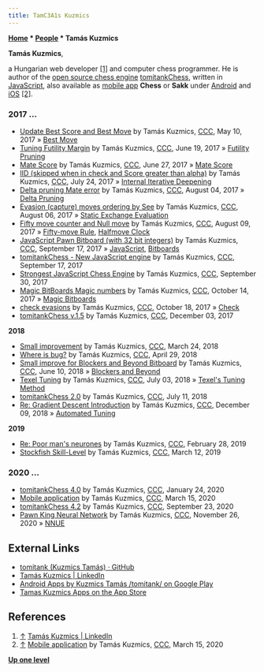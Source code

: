 ```yaml
---
title: TamC3A1s Kuzmics
---
```

**[Home](Home "Home") \* [People](People "People") \* Tamás Kuzmics**


**Tamás Kuzmics**,   

a Hungarian web developer <a id="cite-note-1" href="#cite-ref-1">[1]</a> and computer chess programmer. He is author of the [open source chess engine](Category:Open_Source "Category:Open Source") [tomitankChess](TomitankChess "TomitankChess"), written in [JavaScript](JavaScript "JavaScript"), also available as [mobile app](https://en.wikipedia.org/wiki/Mobile_app) **Chess** or **Sakk** under [Android](Android "Android") and [iOS](index.php?title=IOS&action=edit&redlink=1 "IOS (page does not exist)") <a id="cite-note-2" href="#cite-ref-2">[2]</a>.



### 2017 ...


* [Update Best Score and Best Move](http://www.talkchess.com/forum/viewtopic.php?t=63948) by Tamás Kuzmics, [CCC](CCC "CCC"), May 10, 2017 » [Best Move](Best_Move "Best Move")
* [Tuning Futility Margin](http://www.talkchess.com/forum3/viewtopic.php?f=7&t=64343) by Tamás Kuzmics, [CCC](CCC "CCC"), June 19, 2017 » [Futility Pruning](Futility_Pruning "Futility Pruning")
* [Mate Score](http://www.talkchess.com/forum3/viewtopic.php?f=7&t=64428) by Tamás Kuzmics, [CCC](CCC "CCC"), June 27, 2017 » [Mate Score](Checkmate#MateScore "Checkmate")
* [IID (skipped when in check and Score greater than alpha)](http://www.talkchess.com/forum3/viewtopic.php?f=7&t=64706) by Tamás Kuzmics, [CCC](CCC "CCC"), July 24, 2017 » [Internal Iterative Deepening](Internal_Iterative_Deepening "Internal Iterative Deepening")
* [Delta pruning Mate error](http://www.talkchess.com/forum3/viewtopic.php?f=7&t=64803) by Tamás Kuzmics, [CCC](CCC "CCC"), August 04, 2017 » [Delta Pruning](Delta_Pruning "Delta Pruning")
* [Evasion (capture) moves ordering by See](http://www.talkchess.com/forum3/viewtopic.php?f=7&t=64827) by Tamás Kuzmics, [CCC](CCC "CCC"), August 06, 2017 » [Static Exchange Evaluation](Static_Exchange_Evaluation "Static Exchange Evaluation")
* [Fifty move counter and Null move](http://www.talkchess.com/forum/viewtopic.php?t=64853) by Tamás Kuzmics, [CCC](CCC "CCC"), August 09, 2017 » [Fifty-move Rule](Fifty-move_Rule "Fifty-move Rule"), [Halfmove Clock](Halfmove_Clock "Halfmove Clock")
* [JavaScript Pawn Bitboard (with 32 bit integers)](http://www.talkchess.com/forum/viewtopic.php?t=65198) by Tamás Kuzmics, [CCC](CCC "CCC"), September 17, 2017 » [JavaScript](JavaScript "JavaScript"), [Bitboards](Bitboards "Bitboards")
* [tomitankChess - New JavaScript engine](http://www.talkchess.com/forum/viewtopic.php?t=65200) by Tamás Kuzmics, [CCC](CCC "CCC"), September 17, 2017
* [Strongest JavaScript Chess Engine](http://www.talkchess.com/forum3/viewtopic.php?f=2&t=65344) by Tamás Kuzmics, [CCC](CCC "CCC"), September 30, 2017
* [Magic BitBoards Magic numbers](http://www.talkchess.com/forum3/viewtopic.php?f=7&t=65448) by Tamás Kuzmics, [CCC](CCC "CCC"), October 14, 2017 » [Magic Bitboards](Magic_Bitboards "Magic Bitboards")
* [check evasions](http://www.talkchess.com/forum3/viewtopic.php?f=7&t=65479) by Tamás Kuzmics, [CCC](CCC "CCC"), October 18, 2017 » [Check](Check "Check")
* [tomitankChess v.1.5](http://www.talkchess.com/forum/viewtopic.php?t=65899) by Tamás Kuzmics, [CCC](CCC "CCC"), December 03, 2017


**2018**



* [Small improvement](http://www.talkchess.com/forum3/viewtopic.php?f=7&t=66914) by Tamás Kuzmics, [CCC](CCC "CCC"), March 24, 2018
* [Where is bug?](http://www.talkchess.com/forum3/viewtopic.php?f=7&t=67279) by Tamás Kuzmics, [CCC](CCC "CCC"), April 29, 2018
* [Small improve for Blockers and Beyond Bitboard](http://www.talkchess.com/forum3/viewtopic.php?f=7&t=67693) by Tamás Kuzmics, [CCC](CCC "CCC"), June 10, 2018 » [Blockers and Beyond](Blockers_and_Beyond "Blockers and Beyond")
* [Texel Tuning](http://www.talkchess.com/forum3/viewtopic.php?f=7&t=67893) by Tamás Kuzmics, [CCC](CCC "CCC"), July 03, 2018 » [Texel's Tuning Method](Texel%27s_Tuning_Method "Texel's Tuning Method")
* [tomitankChess 2.0](http://www.talkchess.com/forum3/viewtopic.php?f=2&t=67954) by Tamás Kuzmics, [CCC](CCC "CCC"), July 11, 2018
* [Re: Gradient Descent Introduction](http://www.talkchess.com/forum3/viewtopic.php?f=7&t=69207&start=1) by Tamás Kuzmics, [CCC](CCC "CCC"), December 09, 2018 » [Automated Tuning](Automated_Tuning "Automated Tuning")


**2019**



* [Re: Poor man's neurones](http://www.talkchess.com/forum3/viewtopic.php?f=7&t=67524&start=3) by Tamás Kuzmics, [CCC](CCC "CCC"), February 28, 2019
* [Stockfish Skill-Level](http://www.talkchess.com/forum3/viewtopic.php?f=7&t=70185) by Tamás Kuzmics, [CCC](CCC "CCC"), March 12, 2019


### 2020 ...


* [tomitankChess 4.0](http://www.talkchess.com/forum3/viewtopic.php?f=2&t=72894) by Tamás Kuzmics, [CCC](CCC "CCC"), January 24, 2020
* [Mobile application](http://www.talkchess.com/forum3/viewtopic.php?f=2&t=73377) by Tamás Kuzmics, [CCC](CCC "CCC"), March 15, 2020
* [tomitankChess 4.2](http://www.talkchess.com/forum3/viewtopic.php?f=2&t=75188) by Tamás Kuzmics, [CCC](CCC "CCC"), September 23, 2020
* [Pawn King Neural Network](http://www.talkchess.com/forum3/viewtopic.php?f=7&t=75925) by Tamás Kuzmics, [CCC](CCC "CCC"), November 26, 2020 » [NNUE](NNUE "NNUE")


## External Links


* [tomitank (Kuzmics Tamás) · GitHub](https://github.com/tomitank)
* [Tamás Kuzmics | LinkedIn](https://www.linkedin.com/in/tam%C3%A1s-kuzmics-a225931b6/)
* [Android Apps by Kuzmics Tamás /tomitank/ on Google Play](https://play.google.com/store/apps/developer?id=Kuzmics+Tam%C3%A1s+/tomitank/&hl=en)
* [Tamas Kuzmics Apps on the App Store](https://apps.apple.com/us/developer/tamas-kuzmics/id1150654414)


## References


1. <a id="cite-ref-1" href="#cite-note-1">↑</a> [Tamás Kuzmics | LinkedIn](https://www.linkedin.com/in/tam%C3%A1s-kuzmics-a225931b6/)
2. <a id="cite-ref-2" href="#cite-note-2">↑</a> [Mobile application](http://www.talkchess.com/forum3/viewtopic.php?f=2&t=73377) by Tamás Kuzmics, [CCC](CCC "CCC"), March 15, 2020

**[Up one level](People "People")**







 
